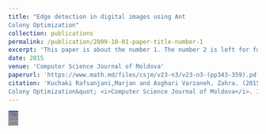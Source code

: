 ```yaml
---
title: "Edge detection in digital images using Ant
Colony Optimization"
collection: publications
permalink: /publication/2009-10-01-paper-title-number-1
excerpt: 'This paper is about the number 1. The number 2 is left for future work.'
date: 2015
venue: 'Computer Science Journal of Moldova'
paperurl: 'https://www.math.md/files/csjm/v23-n3/v23-n3-(pp343-359).pdf'
citation: 'Kuchaki Rafsanjani,Marjan and Asghari Varzaneh, Zahra. (2015). &quot;Edge detection in digital images using Ant
Colony Optimization&quot; <i>Computer Science Journal of Moldova</i>. 1(1).'
---
```

<img src='images/Book.jpg' width='20' height='30'>
